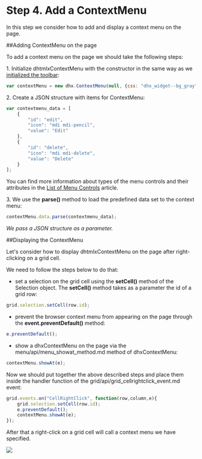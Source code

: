 Step 4. Add a ContextMenu
======================================
In this step we consider how to add and display a context menu on the page.

##Adding ContextMenu on the page

To add a context menu on the page we should take the following steps:

1\. Initialize dhtmlxContextMenu with the constructor in the same way as we [initialized the toolbar](tutorial/basic_application/step3.md):

~~~js
var contextMenu = new dhx.ContextMenu(null, {css: "dhx_widget--bg_gray"});
~~~

2\. Create a JSON structure with items for ContextMenu:

~~~js
var contextmenu_data = [
	{
    	"id": "edit",
    	"icon": "mdi mdi-pencil",
    	"value": "Edit"
	},
	{
    	"id": "delete",
    	"icon": "mdi mdi-delete",
    	"value": "Delete"
	}
];
~~~

You can find more information about types of the menu controls and their attributes in the [List of Menu Controls](menu/configuring_menu_items.md) article.


3\. We use the <b>parse()</b> method to load the predefined data set to the context menu:

~~~js
contextMenu.data.parse(contextmenu_data);
~~~

<i>We pass a JSON structure as a parameter.</i>

##Displaying the ContextMenu

Let's consider how to display dhtmlxContextMenu on the page after right-clicking on a grid cell.

We need to follow the steps below to do that: 

- set a selection on the grid cell using the <b>setCell()</b> method of the Selection object. The <b>setCell()</b> method takes as a parameter the id of a grid row:

~~~js
grid.selection.setCell(row.id);
~~~

- prevent the browser context menu from appearing on the page through the **event.preventDefault()** method:

~~~js	
e.preventDefault();
~~~

- show a dhxContextMenu on the page via the menu/api/menu_showat_method.md method of dhxContextMenu:

~~~js
contextMenu.showAt(e);
~~~

Now we should put together the above described steps and place them inside the handler function of the grid/api/grid_cellrightclick_event.md event:

~~~js
grid.events.on("CellRightClick", function(row,column,e){
	grid.selection.setCell(row.id);
	e.preventDefault();
	contextMenu.showAt(e);
});
~~~

After that a right-click on a grid cell will call a context menu we have specified.

<img src="tutorial/binding_components/context_menu.png"/>

<div id="tutorial_step">
    <a id="next_step" href="tutorial/binding_components/step5.md"></a>
</div>








